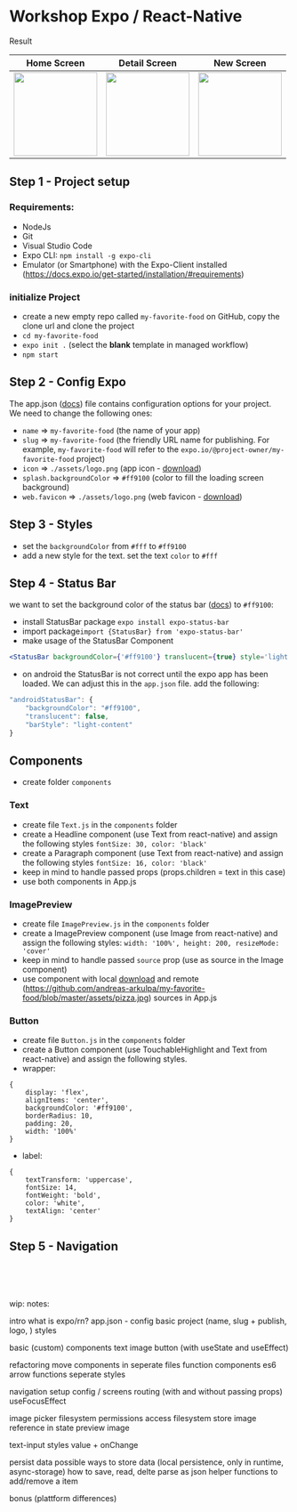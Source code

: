 # Workshop Expo / React-Native

Result

| Home Screen                                                                                                           | Detail Screen                                                                                                           | New Screen                                                                                                           |
| --------------------------------------------------------------------------------------------------------------------- | ----------------------------------------------------------------------------------------------------------------------- | -------------------------------------------------------------------------------------------------------------------- |
| <img src="https://github.com/andreas-arkulpa/my-favorite-food/blob/master/screenshots/Home.png?raw=true" width="150"> | <img src="https://github.com/andreas-arkulpa/my-favorite-food/blob/master/screenshots/Detail.png?raw=true" width="150"> | <img src="https://github.com/andreas-arkulpa/my-favorite-food/blob/master/screenshots/New.png?raw=true" width="150"> |

## Step 1 - Project setup

### Requirements:

- NodeJs
- Git
- Visual Studio Code
- Expo CLI: `npm install -g expo-cli`
- Emulator (or Smartphone) with the Expo-Client installed (https://docs.expo.io/get-started/installation/#requirements)

### initialize Project

- create a new empty repo called `my-favorite-food` on GitHub, copy the clone url and clone the project
- `cd my-favorite-food`
- `expo init .` (select the <b>blank</b> template in managed workflow)
- `npm start`

## Step 2 - Config Expo

The app.json ([docs](https://docs.expo.io/versions/v39.0.0/config/app/)) file contains configuration options for your project.<br/>
We need to change the following ones:

- `name` => `my-favorite-food` (the name of your app)
- `slug` => `my-favorite-food` (the friendly URL name for publishing. For example, `my-favorite-food` will refer to the `expo.io/@project-owner/my-favorite-food` project)
- `icon` => `./assets/logo.png` (app icon - [download](https://github.com/andreas-arkulpa/my-favorite-food/blob/master/assets/logo.png))
- `splash.backgroundColor` => `#ff9100` (color to fill the loading screen background)
- `web.favicon` => `./assets/logo.png` (web favicon - [download](https://github.com/andreas-arkulpa/my-favorite-food/blob/master/assets/logo.png))

## Step 3 - Styles

- set the `backgroundColor` from `#fff` to `#ff9100`
- add a new style for the text. set the text `color` to `#fff`

## Step 4 - Status Bar

we want to set the background color of the status bar ([docs](https://docs.expo.io/versions/v39.0.0/sdk/status-bar)) to `#ff9100`:

- install StatusBar package `expo install expo-status-bar`
- import package`import {StatusBar} from 'expo-status-bar'`
- make usage of the StatusBar Component

```jsx
<StatusBar backgroundColor={'#ff9100'} translucent={true} style='light' />
```

- on android the StatusBar is not correct until the expo app has been loaded. We can adjust this in the `app.json` file. add the following:

```javascript
"androidStatusBar": {
    "backgroundColor": "#ff9100",
    "translucent": false,
    "barStyle": "light-content"
}
```

## Components

- create folder `components`

### Text

- create file `Text.js` in the `components` folder
- create a Headline component (use Text from react-native) and assign the following styles `fontSize: 30, color: 'black'`
- create a Paragraph component (use Text from react-native) and assign the following styles `fontSize: 16, color: 'black'`
- keep in mind to handle passed props (props.children = text in this case)
- use both components in App.js

### ImagePreview

- create file `ImagePreview.js` in the `components` folder
- create a ImagePreview component (use Image from react-native) and assign the following styles: `width: '100%', height: 200, resizeMode: 'cover'`
- keep in mind to handle passed `source` prop (use as source in the Image component)
- use component with local [download](https://github.com/andreas-arkulpa/my-favorite-food/blob/master/assets/pizza.jpg) and remote (https://github.com/andreas-arkulpa/my-favorite-food/blob/master/assets/pizza.jpg) sources in App.js

### Button

- create file `Button.js` in the `components` folder
- create a Button component (use TouchableHighlight and Text from react-native) and assign the following styles.
- wrapper:

```
{
    display: 'flex',
    alignItems: 'center',
    backgroundColor: '#ff9100',
    borderRadius: 10,
    padding: 20,
    width: '100%'
}
```

- label:

```
{
    textTransform: 'uppercase',
    fontSize: 14,
    fontWeight: 'bold',
    color: 'white',
    textAlign: 'center'
}
```

## Step 5 - Navigation

<br/>
<br/>
<br/>

wip: notes:

intro
what is expo/rn?
app.json - config basic project (name, slug + publish, logo, )
styles

basic (custom) components
text
image
button (with useState and useEffect)

refactoring
move components in seperate files
function components
es6 arrow functions
seperate styles

navigation
setup
config / screens
routing (with and without passing props)
useFocusEffect

image picker
filesystem permissions
access filesystem
store image reference in state
preview image

text-input
styles
value + onChange

persist data
possible ways to store data (local persistence, only in runtime, async-storage)
how to save, read, delte
parse as json
helper functions to add/remove a item

bonus (plattform differences)
